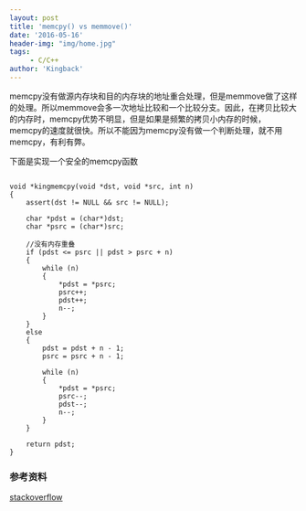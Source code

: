 ```yaml
---
layout: post
title: 'memcpy() vs memmove()'
date: '2016-05-16'
header-img: "img/home.jpg"
tags:
     - C/C++
author: 'Kingback'
---
```


memcpy没有做源内存块和目的内存块的地址重合处理，但是memmove做了这样的处理。所以memmove会多一次地址比较和一个比较分支。因此，在拷贝比较大的内存时，memcpy优势不明显，但是如果是频繁的拷贝小内存的时候，memcpy的速度就很快。所以不能因为memcpy没有做一个判断处理，就不用memcpy，有利有弊。

下面是实现一个安全的memcpy函数

```

void *kingmemcpy(void *dst, void *src, int n)
{
    assert(dst != NULL && src != NULL);
    
    char *pdst = (char*)dst;
    char *psrc = (char*)src;

    //没有内存重叠
    if (pdst <= psrc || pdst > psrc + n)
    {
        while (n)
        {
            *pdst = *psrc;
            psrc++;
            pdst++;
            n--;
        }
    }
    else
    {
        pdst = pdst + n - 1;
        psrc = psrc + n - 1;

        while (n)
        {
            *pdst = *psrc;
            psrc--;
            pdst--;
            n--;
        }
    }

    return pdst;
}

```

### 参考资料

[stackoverflow](http://stackoverflow.com/questions/4415910/memcpy-vs-memmove)